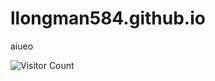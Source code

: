 # llongman584.github.io
aiueo

![Visitor Count](https://clone-of-ryan-lanciaux-counter.glitch.me/count.svg)
